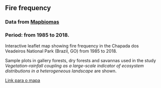 ## Fire frequency

### Data from [Mapbiomas](https://mapbiomas.org/)

### Period: from 1985 to 2018.

Interactive leaflet map showing fire frequency in the Chapada dos Veadeiros National Park (Brazil, GO) from 1985 to 2018.

Sample plots in gallery forests, dry forests and savannas used in the study _Vegetation-rainfall coupling as a large-scale indicator of ecosystem distributions in a heterogeneous landscape_ are shown.

[Link para o mapa](https://mauritia-flexuosa.github.io/fire_frequency_pncv/)
